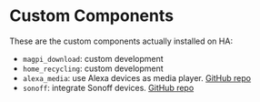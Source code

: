 # Custom Components

These are the custom components actually installed on HA:

* `magpi_download`: custom development
* `home_recycling`: custom development
* `alexa_media`: use Alexa devices as media player. [GitHub repo](https://github.com/custom-components/alexa_media_player)
* `sonoff`: integrate Sonoff devices. [GitHub repo](https://github.com/peterbuga/HASS-sonoff-ewelink)
